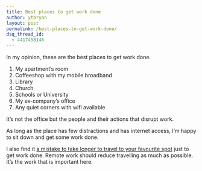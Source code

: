 ```yaml
---
title: Best places to get work done
author: ytbryan
layout: post
permalink: /best-places-to-get-work-done/
dsq_thread_id:
  - 4417458146
---
```

In my opinion, these are the best places to get work done. 

1. My apartment&#8217;s room  
2. Coffeeshop with my mobile broadband  
3. Library  
4. Church  
5. Schools or University  
6. My ex-company&#8217;s office  
7. Any quiet corners with wifi available 

It&#8217;s not the office but the people and their actions that disrupt work. 

As long as the place has few distractions and has internet access, I&#8217;m happy to sit down and get some work done. 

I also find it [a mistake to take longer to travel to your favourite spot][1] just to get work done. Remote work should reduce travelling as much as possible. It&#8217;s the work that is important here.

 [1]: /the-worst-myth-of-remote-work
